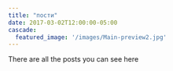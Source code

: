 ```yaml
---
title: "пости"
date: 2017-03-02T12:00:00-05:00
cascade:
  featured_image: '/images/Main-preview2.jpg'
---
```

There are all the posts you can see here